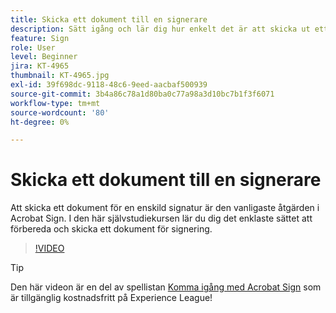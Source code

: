 ```yaml
---
title: Skicka ett dokument till en signerare
description: Sätt igång och lär dig hur enkelt det är att skicka ut ett dokument för signering
feature: Sign
role: User
level: Beginner
jira: KT-4965
thumbnail: KT-4965.jpg
exl-id: 39f698dc-9118-48c6-9eed-aacbaf500939
source-git-commit: 3b4a86c78a1d80ba0c77a98a3d10bc7b1f3f6071
workflow-type: tm+mt
source-wordcount: '80'
ht-degree: 0%

---
```


# Skicka ett dokument till en signerare

Att skicka ett dokument för en enskild signatur är den vanligaste åtgärden i Acrobat Sign. I den här självstudiekursen lär du dig det enklaste sättet att förbereda och skicka ett dokument för signering.

>[!VIDEO](https://video.tv.adobe.com/v/341295?quality=12&learn=on&hidetitle=true)

>[!TIP]
>
>Den här videon är en del av spellistan [Komma igång med Acrobat Sign](https://experienceleague.adobe.com/sv/playlists/acrobat-sign-get-started-business-users) som är tillgänglig kostnadsfritt på Experience League!